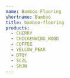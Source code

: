 ```yaml
---
name: Bamboo Flooring
shortname: Bamboo
title: bamboo-flooring
products:
  - CHERRY
  - CHICKENWING_WOOD
  - COFFEE
  - YELLOW_PEAR
  - DTQY
  - SCZL
  - SMJN
---
```

